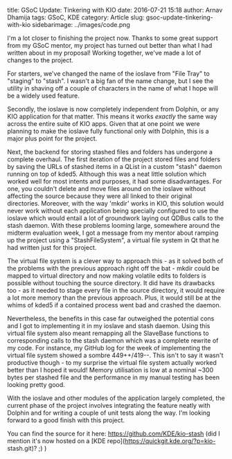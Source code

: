title: GSoC Update: Tinkering with KIO
date: 2016-07-21 15:18
author: Arnav Dhamija
tags: GSoC, KDE
category: Article
slug: gsoc-update-tinkering-with-kio
sidebarimage: ../images/code.png

I'm a lot closer to finishing the project now. Thanks to some great support
from my GSoC mentor, my project has turned out better than what I had written
about in my proposal! Working together, we've made a lot of changes to the
project.  

For starters, we've changed the name of the ioslave from "File Tray" to
"staging" to "stash". I wasn't a big fan of the name change, but I see the
utility in shaving off a couple of characters in the name of what I hope will
be a widely used feature.  

Secondly, the ioslave is now completely independent from Dolphin, or any KIO
application for that matter. This means it works _exactly_ the same way across
the entire suite of KIO apps. Given that at one point we were planning to make
the ioslave fully functional only with Dolphin, this is a major plus point for
the project.  

Next, the backend for storing stashed files and folders has undergone a
complete overhaul. The first iteration of the project stored files and folders
by saving the URLs of stashed items in a QList in a custom "stash" daemon
running on top of kded5. Although this was a neat little solution which worked
well for most intents and purposes, it had some disadvantages. For one, you
couldn't delete and move files around on the ioslave without affecting the
source because they were all linked to their original directories. Moreover,
with the way 'mkdir' works in KIO, this solution would never work without each
application being specially configured to use the ioslave which would entail a
lot of groundwork laying out QDBus calls to the stash daemon. With these
problems looming large, somewhere around the midterm evaluation week, I got a
message from my mentor about ramping up the project using a "StashFileSystem",
a virtual file system in Qt that he had written just for this project.  

The virtual file system is a clever way to approach this - as it solved both
of the problems with the previous approach right off the bat - mkdir could be
mapped to virtual directory and now making volatile edits to folders is
possible without touching the source directory. It did have its drawbacks too - as it needed to stage every file in the source directory, it would require a
lot more memory than the previous approach. Plus, it would still be at the
whims of kded5 if a contained process went bad and crashed the daemon.  

Nevertheless, the benefits in this case far outweighed the potential cons and
I got to implementing it in my ioslave and stash daemon. Using this virtual
file system also meant remapping all the SlaveBase functions to corresponding
calls to the stash daemon which was a complete rewrite of my code. For
instance, my GitHub log for the week of implementing the virtual file system
showed a sombre 449++/419--. This isn't to say it wasn't productive though -
to my surprise the virtual file system actually worked better than I hoped it
would! Memory utilisation is low at a nominal ~300 bytes per stashed file and
the performance in my manual testing has been looking pretty good.  

With the ioslave and other modules of the application largely completed, the
current phase of the project involves integrating the feature neatly with
Dolphin and for writing a couple of unit tests along the way. I'm looking
forward to a good finish with this project.  

You can find the source for it here: <https://github.com/KDE/kio-stash> (did I
mention it's now hosted on a [KDE repo](https://quickgit.kde.org/?p=kio-
stash.git)? ;) )
